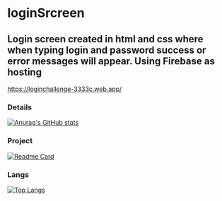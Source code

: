 # loginSrcreen
## Login screen created in html and css where when typing login and password success or error messages will appear. Using Firebase as hosting

https://loginchallenge-3333c.web.app/

### Details
[![Anurag's GitHub stats](https://github-readme-stats.vercel.app/api?username=VictorCallegari&show_icons=true&theme=dark)](https://github.com/anuraghazra/github-readme-stats)

### Project

[![Readme Card](https://github-readme-stats.vercel.app/api/pin/?username=VictorCallegari&repo=loginSrcreen&theme=dark)](https://github.com/anuraghazra/github-readme-stats)

### Langs

[![Top Langs](https://github-readme-stats.vercel.app/api/top-langs/?username=VictorCallegari&layout=compact)](https://github.com/anuraghazra/github-readme-stats)
